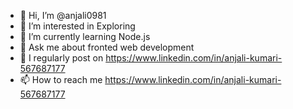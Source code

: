 - 👋 Hi, I’m @anjali0981
- 👀 I’m interested in Exploring
- 🌱 I’m currently learning Node.js
- 💬 Ask me about fronted web development
- 📝 I regularly post on https://www.linkedin.com/in/anjali-kumari-567687177
- 📫 How to reach me https://www.linkedin.com/in/anjali-kumari-567687177

<!---
I am an undergraduate student skilled in HTML, CSS, JS, Bootstra. Currently, Pursuing Btech (CSE)
from Ramgarh Engineering College, Ramgarh(REC). A passionate and self-motivated individual, enthusiastically keen to learn and explore.
Open up to new learning experiences and develop my knowledge and experience...
--->
